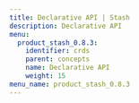 ```yaml
---
title: Declarative API | Stash
description: Declarative API
menu:
  product_stash_0.8.3:
    identifier: crds
    parent: concepts
    name: Declarative API
    weight: 15
menu_name: product_stash_0.8.3
---
```

